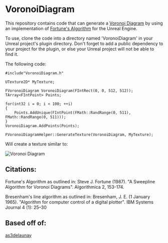 VoronoiDiagram
==============

This repository contains code that can generate a [Voronoi Diagram](http://en.wikipedia.org/wiki/Voronoi_diagram) by using an implementation of [Fortune's Algorithm](http://en.wikipedia.org/wiki/Fortune's_algorithm) for the Unreal Engine.  

To use, clone the code into a directory named 'VoronoiDiagram' in your Unreal project's plugin directory.  Don't forget to add a public dependency to your project for the plugin, or else your Unreal project will not be able to find it.

The following code:

    #include"VoronoiDiagram.h"

    UTexture2D* MyTexture;
    
    FVoronoiDiagram VoronoiDiagram(FIntRect(0, 0, 512, 512));
    TArray<FIntPoint> Points;
    
    for(int32 i = 0; i < 100; ++i)
    {
        Points.AddUnique(FIntPoint(FMath::RandRange(0, 511), FMath::RandRange(0, 511)));
    }
    VoronoiDiagram.AddPoints(Points);

    FVoronoiDiagramHelper::GenerateTexture(VoronoiDiagram, MyTexture);
    
Will create a texture similar to:

![Voronoi Diagram](../../../Screenshots/blob/master/VoronoiDiagram.png?raw=true "Voronoi Diagram")

Citations:
----------
Fortune's Algorithm as outlined in:
Steve J. Fortune (1987). "A Sweepline Algorithm for Voronoi Diagrams". Algorithmica 2, 153-174. 

Bresenham's line algorithm as outlined in:
Bresenham, J. E. (1 January 1965). "Algorithm for computer control of a digital plotter". IBM Systems Journal 4 (1): 25–30

Based off of:
---------
[as3delaunay](http://nodename.github.io/as3delaunay/)


